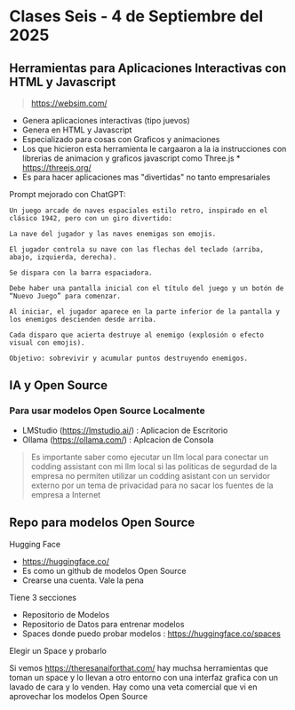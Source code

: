# Clases Seis - 4 de Septiembre del 2025

## Herramientas para Aplicaciones Interactivas con HTML y Javascript

> https://websim.com/

* Genera aplicaciones interactivas (tipo juevos)
* Genera en HTML y Javascript
* Especializado para cosas con Graficos y animaciones
* Los que hicieron esta herramienta le cargaaron a la ia instrucciones con librerias de animacion y graficos javascript como Three.js
      * https://threejs.org/
* Es para hacer aplicaciones mas "divertidas" no tanto empresariales

Prompt mejorado con ChatGPT:
```
Un juego arcade de naves espaciales estilo retro, inspirado en el clásico 1942, pero con un giro divertido:

La nave del jugador y las naves enemigas son emojis.

El jugador controla su nave con las flechas del teclado (arriba, abajo, izquierda, derecha).

Se dispara con la barra espaciadora.

Debe haber una pantalla inicial con el título del juego y un botón de “Nuevo Juego” para comenzar.

Al iniciar, el jugador aparece en la parte inferior de la pantalla y los enemigos descienden desde arriba.

Cada disparo que acierta destruye al enemigo (explosión o efecto visual con emojis).

Objetivo: sobrevivir y acumular puntos destruyendo enemigos.
```

## IA y Open Source

### Para usar modelos Open Source Localmente

* LMStudio (https://lmstudio.ai/) : Aplicacion de Escritorio
* Ollama (https://ollama.com/) : Aplcacion de Consola

> Es importante saber como ejecutar un llm local para conectar un codding assistant con mi llm local si las politicas de segurdad de la empresa no permiten utilizar un codding asistant con un servidor externo por un tema de privacidad para no sacar los fuentes de la empresa a Internet

## Repo para modelos Open Source

Hugging Face
* https://huggingface.co/
* Es como un github de modelos Open Source
* Crearse una cuenta. Vale la pena

Tiene 3 secciones
* Repositorio de Modelos
* Repositorio de Datos para entrenar modelos
* Spaces donde puedo probar modelos : https://huggingface.co/spaces

Elegir un Space y probarlo

Si vemos https://theresanaiforthat.com/ hay muchsa herramientas que toman un space y lo llevan a otro entorno con una interfaz grafica con un lavado de cara y lo venden. Hay como una veta comercial que vi en aprovechar los modelos Open Source
